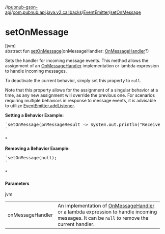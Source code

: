 //[pubnub-gson-api](../../../index.md)/[com.pubnub.api.java.v2.callbacks](../index.md)/[EventEmitter](index.md)/[setOnMessage](set-on-message.md)

# setOnMessage

[jvm]\
abstract fun [setOnMessage](set-on-message.md)(onMessageHandler: [OnMessageHandler](../../com.pubnub.api.java.v2.callbacks.handlers/-on-message-handler/index.md)?)

Sets the handler for incoming message events. This method allows the assignment of an [OnMessageHandler](../../com.pubnub.api.java.v2.callbacks.handlers/-on-message-handler/index.md) implementation or lambda expression to handle incoming messages.

To deactivate the current behavior, simply set this property to `null`.

Note that this property allows for the assignment of a singular behavior at a time, as any new assignment will override the previous one. For scenarios requiring multiple behaviors in response to message events, it is advisable to utilize [EventEmitter.addListener](add-listener.md).

**Setting a Behavior Example:**

<pre>`setOnMessage(pnMessageResult -> System.out.println("Received: " + pnMessageResult.getMessage()));
`</pre> *

**Removing a Behavior Example:**

<pre>`setOnMessage(null);
`</pre> *

#### Parameters

jvm

| | |
|---|---|
| onMessageHandler | An implementation of [OnMessageHandler](../../com.pubnub.api.java.v2.callbacks.handlers/-on-message-handler/index.md) or a lambda expression to handle incoming messages. It can be `null` to remove the current handler. |
